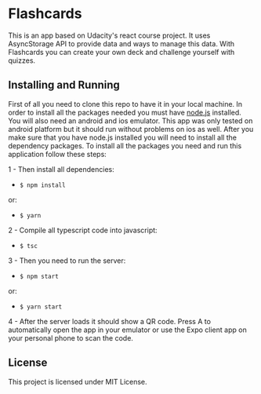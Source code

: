 # Flashcards

This is an app based on Udacity's react course project. It uses AsyncStorage API to provide data and ways to manage this data. With Flashcards you can create your own deck and challenge yourself with quizzes.

## Installing and Running

First of all you need to clone this repo to have it in your local machine.
In order to install all the packages needed you must have
[node.js](www.nodejs.org) installed.
You will also need an android and ios emulator.
This app was only tested on android platform but it should run without problems on ios as well.
After you make sure that you have node.js installed you will need to install all the dependency packages.
To install all the packages you need and run this application follow these steps:

1 - Then install all dependencies:

* `$ npm install`

or:

* `$ yarn`

2 - Compile all typescript code into javascript:

* `$ tsc`

3 - Then you need to run the server:

* `$ npm start`

or:

* `$ yarn start`

4 - After the server loads it should show a QR code. Press A to automatically open the app in your emulator or use the Expo client app on your personal phone to scan the code.

## License

This project is licensed under MIT License.
